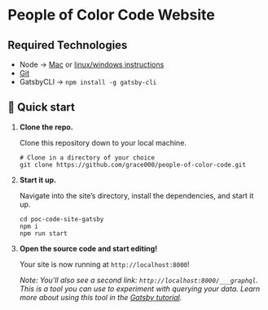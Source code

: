 # People of Color Code Website

## Required Technologies

- Node → [Mac](https://brew.sh/) or [linux/windows instructions](https://www.gatsbyjs.org/tutorial/part-zero/)
- [Git](https://www.atlassian.com/git/tutorials/install-git)
- GatsbyCLI → `npm install -g gatsby-cli`

## 🚀 Quick start

1.  **Clone the repo.**

    Clone this repository down to your local machine.

    ```shell
    # Clone in a directory of your choice
    git clone https://github.com/grace000/people-of-color-code.git
    ```

1.  **Start it up.**

    Navigate into the site’s directory, install the dependencies, and start it up.

    ```shell
    cd poc-code-site-gatsby
    npm i
    npm run start
    ```

1.  **Open the source code and start editing!**

    Your site is now running at `http://localhost:8000`!

    _Note: You'll also see a second link: _`http://localhost:8000/___graphql`_. This is a tool you can use to experiment with querying your data. Learn more about using this tool in the [Gatsby tutorial](https://www.gatsbyjs.org/tutorial/part-five/#introducing-graphiql)._
